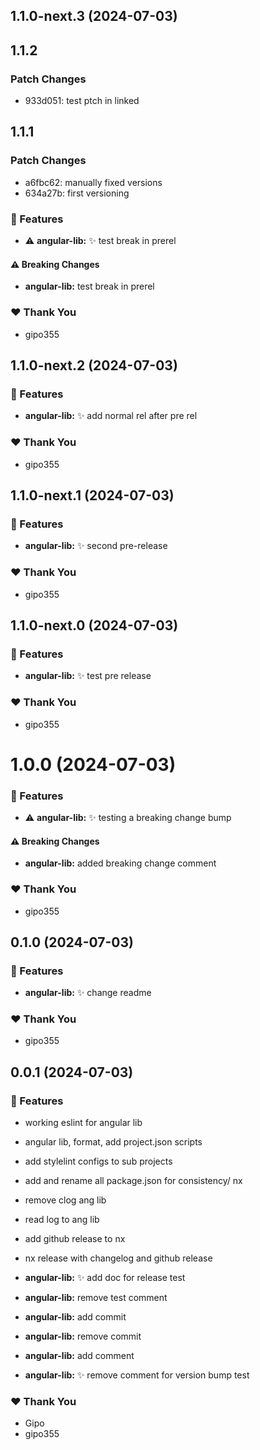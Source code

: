 ## 1.1.0-next.3 (2024-07-03)

## 1.1.2

### Patch Changes

- 933d051: test ptch in linked

## 1.1.1

### Patch Changes

- a6fbc62: manually fixed versions
- 634a27b: first versioning

### 🚀 Features

- ⚠️ **angular-lib:** :sparkles: test break in prerel

#### ⚠️ Breaking Changes

- **angular-lib:** test break in prerel

### ❤️ Thank You

- gipo355

## 1.1.0-next.2 (2024-07-03)

### 🚀 Features

- **angular-lib:** :sparkles: add normal rel after pre rel

### ❤️ Thank You

- gipo355

## 1.1.0-next.1 (2024-07-03)

### 🚀 Features

- **angular-lib:** :sparkles: second pre-release

### ❤️ Thank You

- gipo355

## 1.1.0-next.0 (2024-07-03)

### 🚀 Features

- **angular-lib:** :sparkles: test pre release

### ❤️ Thank You

- gipo355

# 1.0.0 (2024-07-03)

### 🚀 Features

- ⚠️ **angular-lib:** :sparkles: testing a breaking change bump

#### ⚠️ Breaking Changes

- **angular-lib:** added breaking change comment

### ❤️ Thank You

- gipo355

## 0.1.0 (2024-07-03)

### 🚀 Features

- **angular-lib:** :sparkles: change readme

### ❤️ Thank You

- gipo355

## 0.0.1 (2024-07-03)

### 🚀 Features

- working eslint for angular lib

- angular lib, format, add project.json scripts

- add stylelint configs to sub projects

- add and rename all package.json for consistency/ nx

- remove clog ang lib

- read log to ang lib

- add github release to nx

- nx release with changelog and github release

- **angular-lib:** :sparkles: add doc for release test

- **angular-lib:** remove test comment

- **angular-lib:** add commit

- **angular-lib:** remove commit

- **angular-lib:** add comment

- **angular-lib:** :sparkles: remove comment for version bump test

### ❤️ Thank You

- Gipo
- gipo355

